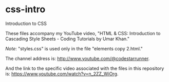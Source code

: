 # css-intro
Introduction to CSS

These files accompany my YouTube video, "HTML & CSS: Introduction to Cascading Style Sheets - Coding Tutorials by Umar Khan."

*Note*: "styles.css" is used only in the file "elements copy 2.html."

The channel address is: http://www.youtube.com/@codestarrunner.

And the link to the specific video associated with the files in this repository is: https://www.youtube.com/watch?v=n_2ZZ_WiOrg.
